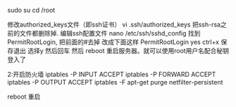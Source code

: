 sudo su
cd /root

修改authorized_keys文件（即ssh证书）
vi .ssh/authorized_keys
把ssh-rsa之前的文件都删除掉.
编辑ssh配置文件
nano /etc/ssh/sshd_config
找到PermitRootLogin, 把前面的#去掉 改成下面这样
PermitRootLogin yes
ctrl+x 保存退出 选择y 然后回车
然后
reboot
重启服务器。就可以使用root用户名配合秘钥登入了

2:开启防火墙
iptables -P INPUT ACCEPT
iptables -P FORWARD ACCEPT
iptables -P OUTPUT ACCEPT
iptables -F
apt-get purge netfilter-persistent

reboot 重启
